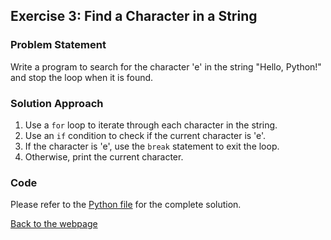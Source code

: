 ## Exercise 3: Find a Character in a String

### Problem Statement
Write a program to search for the character 'e' in the string "Hello, Python!" and stop the loop when it is found.

### Solution Approach
1. Use a `for` loop to iterate through each character in the string.
2. Use an `if` condition to check if the current character is 'e'.
3. If the character is 'e', use the `break` statement to exit the loop.
4. Otherwise, print the current character.

### Code
Please refer to the [Python file](e03_find_character.py) for the complete solution.

[Back to the webpage](https://jsp.shiksha/index.php/portfolio/bcse101e-computer-programming-python/introduction-python/programming-exercises-002/programming-exercises-002-break-and-continue)
